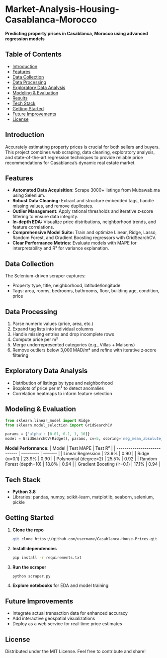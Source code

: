 # Market-Analysis-Housing-Casablanca-Morocco


**Predicting property prices in Casablanca, Morocco using advanced regression models**

## Table of Contents
- [Introduction](#introduction)
- [Features](#features)
- [Data Collection](#data-collection)
- [Data Processing](#data-processing)
- [Exploratory Data Analysis](#exploratory-data-analysis)
- [Modeling & Evaluation](#modeling--evaluation)
- [Results](#results)
- [Tech Stack](#tech-stack)
- [Getting Started](#getting-started)
- [Future Improvements](#future-improvements)
- [License](#license)

## Introduction
Accurately estimating property prices is crucial for both sellers and buyers. This project combines web scraping, data cleaning, exploratory analysis, and state-of-the-art regression techniques to provide reliable price recommendations for Casablanca’s dynamic real estate market.

## Features
- **Automated Data Acquisition:** Scrape 3000+ listings from Mubawab.ma using Selenium.
- **Robust Data Cleaning:** Extract and structure embedded tags, handle missing values, and remove duplicates.
- **Outlier Management:** Apply rational thresholds and iterative z‑score filtering to ensure data integrity.
- **In-depth EDA:** Visualize price distributions, neighborhood trends, and feature correlations.
- **Comprehensive Model Suite:** Train and optimize Linear, Ridge, Lasso, Random Forest, and Gradient Boosting regressors with GridSearchCV.
- **Clear Performance Metrics:** Evaluate models with MAPE for interpretability and R² for variance explanation.

## Data Collection
The Selenium-driven scraper captures:
- Property type, title, neighborhood, latitude/longitude
- Tags: area, rooms, bedrooms, bathrooms, floor, building age, condition, price

## Data Processing
1. Parse numeric values (price, area, etc.)
2. Expand tag lists into individual columns
3. Handle missing entries and drop incomplete rows
4. Compute price per m²
5. Merge underrepresented categories (e.g., Villas + Maisons)
6. Remove outliers below 3,000 MAD/m² and refine with iterative z‑score filtering

## Exploratory Data Analysis
- Distribution of listings by type and neighborhood
- Boxplots of price per m² to detect anomalies
- Correlation heatmaps to inform feature selection

## Modeling & Evaluation
```python
from sklearn.linear_model import Ridge
from sklearn.model_selection import GridSearchCV

params = {'alpha': [0.01, 0.1, 1, 10]}
model = GridSearchCV(Ridge(), params, cv=5, scoring='neg_mean_absolute_percentage_error')
```  
**Model Performance:**
| Model                        | Test MAPE | Test R² |
| ---------------------------- | --------- | ------- |
| Linear Regression            | 23.9%     | 0.90    |
| Ridge (α=0.1)                | 23.9%     | 0.90    |
| Polynomial (degree=2)        | 25.5%     | 0.92    |
| Random Forest (depth=10)     | 18.8%     | 0.94    |
| Gradient Boosting (lr=0.1)   | 17.1%     | 0.94    |

## Tech Stack
- **Python 3.8**
- Libraries: pandas, numpy, scikit-learn, matplotlib, seaborn, selenium, pickle

## Getting Started
1. **Clone the repo**
   ```bash
   git clone https://github.com/username/Casablanca-House-Prices.git
   ```
2. **Install dependencies**
   ```bash
   pip install -r requirements.txt
   ```
3. **Run the scraper**
   ```bash
   python scraper.py
   ```
4. **Explore notebooks** for EDA and model training

## Future Improvements
- Integrate actual transaction data for enhanced accuracy
- Add interactive geospatial visualizations
- Deploy as a web service for real-time price estimates

## License
Distributed under the MIT License. Feel free to contribute and share!
